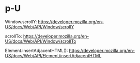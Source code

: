 # p-U

Window.scrollY:
https://developer.mozilla.org/en-US/docs/Web/API/Window/scrollY

scrollTo:
https://developer.mozilla.org/en-US/docs/Web/API/Window/scrollTo

Element.insertAdjacentHTML():
https://developer.mozilla.org/en-US/docs/Web/API/Element/insertAdjacentHTML
